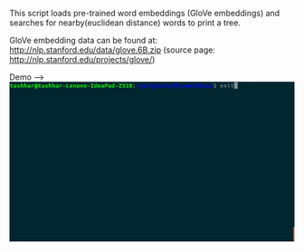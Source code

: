 This script loads pre-trained word embeddings (GloVe embeddings) and searches for nearby(euclidean distance) words to print a tree.

GloVe embedding data can be found at:
http://nlp.stanford.edu/data/glove.6B.zip
(source page: http://nlp.stanford.edu/projects/glove/)

Demo -->
![Demo](/demo/demo.gif)
